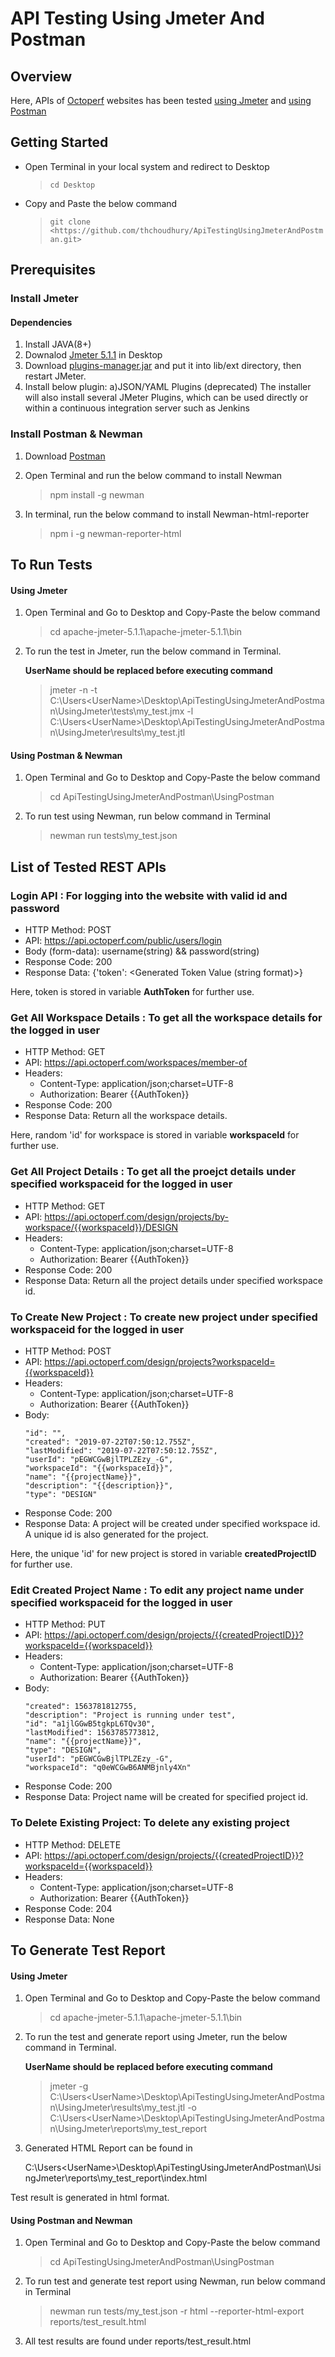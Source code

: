 # API Testing Using Jmeter And Postman

## Overview
Here, APIs of [Octoperf](https://doc.octoperf.com/) websites has been tested [using Jmeter](https://github.com/thchoudhury/ApiTestingUsingJmeterAndPostman/tree/master/UsingJmeter) and [using Postman](https://github.com/thchoudhury/ApiTestingUsingJmeterAndPostman/tree/master/UsingPostman)

## Getting Started

* Open Terminal in your local system and redirect to Desktop

  > ```cd Desktop```

* Copy and Paste the below command

  > ```git clone <https://github.com/thchoudhury/ApiTestingUsingJmeterAndPostman.git>```

## Prerequisites
 ### Install Jmeter
 #### Dependencies
1. Install JAVA(8+)
2. Downalod [Jmeter 5.1.1](http://jmeter.apache.org/download_jmeter.cgi) in Desktop
3. Download [plugins-manager.jar](https://jmeter-plugins.org/get/) and put it into lib/ext directory, then restart JMeter.
4. Install below plugin: a)JSON/YAML Plugins (deprecated) The installer will also install several JMeter Plugins, which can be used directly or within a continuous integration server such as Jenkins

 ### Install Postman & Newman
1. Download [Postman](https://www.getpostman.com/apps)

2. Open Terminal and run the below command to install Newman

   > npm install -g newman
   
3. In terminal, run the below command to install Newman-html-reporter

   > npm i -g newman-reporter-html

## To Run Tests

#### Using Jmeter

1. Open Terminal and Go to Desktop and Copy-Paste the below command

   > cd apache-jmeter-5.1.1\apache-jmeter-5.1.1\bin
   
2. To run the test in Jmeter, run the below command in Terminal. 

      **UserName should be replaced before executing command**
      
   > jmeter -n -t C:\Users\<UserName>\Desktop\ApiTestingUsingJmeterAndPostman\UsingJmeter\tests\my_test.jmx -l C:\Users\<UserName>\Desktop\ApiTestingUsingJmeterAndPostman\UsingJmeter\results\my_test.jtl

#### Using Postman & Newman

1. Open Terminal and Go to Desktop and Copy-Paste the below command

   > cd ApiTestingUsingJmeterAndPostman\UsingPostman
   
2. To run test using Newman, run below command in Terminal

   > newman run tests\my_test.json


## List of Tested REST APIs

### Login API : For logging into the website with valid id and password
* HTTP Method: POST
* API:  https://api.octoperf.com/public/users/login
* Body (form-data): username(string) && password(string)
* Response Code: 200 
* Response Data: {'token': <Generated Token Value (string format)>}

Here, token is stored in variable **AuthToken** for further use.

### Get All Workspace Details : To get all the workspace details for the logged in user
* HTTP Method: GET
* API:  https://api.octoperf.com/workspaces/member-of
* Headers:
    * Content-Type: application/json;charset=UTF-8
    * Authorization: Bearer {{AuthToken}}
* Response Code: 200 
* Response Data: Return all the workspace details.

Here, random 'id' for workspace is stored in variable **workspaceId** for further use.

### Get All Project Details : To get all the proejct details under specified workspaceid for the logged in user
* HTTP Method: GET
* API:  https://api.octoperf.com/design/projects/by-workspace/{{workspaceId}}/DESIGN
* Headers:
    * Content-Type: application/json;charset=UTF-8
    * Authorization: Bearer {{AuthToken}}
* Response Code: 200 
* Response Data: Return all the project details under specified workspace id.

### To Create New Project : To create new project under specified workspaceid for the logged in user
* HTTP Method: POST
* API:  https://api.octoperf.com/design/projects?workspaceId={{workspaceId}}
* Headers:
    * Content-Type: application/json;charset=UTF-8
    * Authorization: Bearer {{AuthToken}}
* Body: 
    ```{
    "id": "",
    "created": "2019-07-22T07:50:12.755Z",
    "lastModified": "2019-07-22T07:50:12.755Z",
    "userId": "pEGWCGwBjlTPLZEzy_-G",
    "workspaceId": "{{workspaceId}}",
    "name": "{{projectName}}",
    "description": "{{description}}",
    "type": "DESIGN"
   ```
* Response Code: 200 
* Response Data: A project will be created under specified workspace id. A unique id is also generated for the project. 

Here, the unique 'id' for new project is stored in variable **createdProjectID** for further use.

### Edit Created Project Name : To edit any project name under specified workspaceid for the logged in user
* HTTP Method: PUT
* API: https://api.octoperf.com/design/projects/{{createdProjectID}}?workspaceId={{workspaceId}}
* Headers:
    * Content-Type: application/json;charset=UTF-8
    * Authorization: Bearer {{AuthToken}}
* Body: 
    ```{
    "created": 1563781812755,
    "description": "Project is running under test",
    "id": "a1jlGGwB5tgkpL6TQv30",
    "lastModified": 1563785773812,
    "name": "{{projectName}}",
    "type": "DESIGN",
    "userId": "pEGWCGwBjlTPLZEzy_-G",
    "workspaceId": "q0eWCGwB6ANMBjnly4Xn"
   ```
* Response Code: 200 
* Response Data: Project name will be created for specified project id. 

### To Delete Existing Project: To delete any existing project
* HTTP Method: DELETE
* API:  https://api.octoperf.com/design/projects/{{createdProjectID}}?workspaceId={{workspaceId}}
* Headers:
    * Content-Type: application/json;charset=UTF-8
    * Authorization: Bearer {{AuthToken}}
* Response Code: 204
* Response Data: None


## To Generate Test Report

 #### Using Jmeter
 
 1. Open Terminal and Go to Desktop and Copy-Paste the below command
 
    > cd apache-jmeter-5.1.1\apache-jmeter-5.1.1\bin
    
2. To run the test and generate report using Jmeter, run the below command in Terminal.

     **UserName should be replaced before executing command**
   
   > jmeter -g C:\Users\<UserName>\Desktop\ApiTestingUsingJmeterAndPostman\UsingJmeter\results\my_test.jtl -o C:\Users\<UserName>\Desktop\ApiTestingUsingJmeterAndPostman\UsingJmeter\reports\my_test_report
   
3. Generated HTML Report can be found in 

   C:\Users\<UserName>\Desktop\ApiTestingUsingJmeterAndPostman\UsingJmeter\reports\my_test_report\index.html
   
Test result is generated in html format.

#### Using Postman and Newman

1. Open Terminal and Go to Desktop and Copy-Paste the below command

   > cd ApiTestingUsingJmeterAndPostman\UsingPostman
   
2. To run test and generate test report using Newman, run below command in Terminal

   > newman run tests/my_test.json -r html --reporter-html-export reports/test_result.html
   
3. All test results are found under reports/test_result.html
